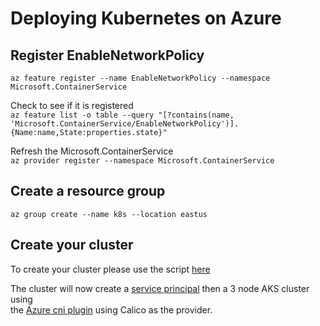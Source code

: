 # Deploying Kubernetes on Azure

## Register EnableNetworkPolicy 

`az feature register --name EnableNetworkPolicy --namespace Microsoft.ContainerService`

Check to see if it is registered   
`az feature list -o table --query "[?contains(name, 'Microsoft.ContainerService/EnableNetworkPolicy')].{Name:name,State:properties.state}"`  

Refresh the Microsoft.ContainerService  
`az provider register --namespace Microsoft.ContainerService`  

## Create a resource group
`az group create --name k8s --location eastus`

## Create your cluster
To create your cluster please use the script [here](install.sh)

The cluster will now create a [service principal](https://docs.microsoft.com/azure/active-directory/develop/app-objects-and-service-principals?WT.mc_id=workshop-github-sccoulto) then a 3 node AKS cluster using  
the [Azure cni plugin](https://docs.microsoft.com/azure/aks/configure-azure-cni?WT.mc_id=workshop-github-sccoulto) using Calico as the provider. 

